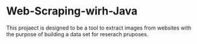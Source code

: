 # Web-Scraping-wirh-Java
This projaect is designed to be a tool to extract images from websites with the purpose of building a data set for reserach pruposes. 
